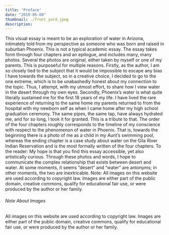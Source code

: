 ```yaml
---
title: 'Preface'
date: "2019-05-08"
thumbnail: ./front_yard.jpeg
description: 
---
```


This visual essay is meant to be an exploration of water in Arizona, intimately told from my perspective as someone who was born and raised in suburban Phoenix. 
This is not a typical academic essay. The essay takes form through four chapters and an epilogue, and includes many, many photos. Several the photos are original, either taken by myself or one of my parents. This is purposeful for multiple reasons. Firstly, as the author, I am so closely tied to the subject that it would be impossible to escape any bias I have towards the subject, so in a creative choice, I decided to go to the one extreme, which is to be unabashedly honest about my connection to the topic. Thus, I attempt, with my utmost effort, to share how I view water in the desert through my own eyes. Secondly, Phoenix’s water is what quite literally sustained me for the first 18 years of my life. I have lived the rare experience of returning to the same home my parents returned to from the hospital with my newborn self as when I came home after my high school graduation ceremony. The same pipes, the same tap, have always hydrated me, and for so long, I took it for granted. This is a tribute to that.
The order of the four chapters roughly corresponds to the timeline of my conscience with respect to the phenomenon of water in Phoenix. That is, towards the beginning there is a photo of me as a child in my Aunt’s swimming pool, whereas the ending chapter is a case study about water on the Gila River Indian Reservation and is the most formally written of the four chapters.
To the reader: My hope is that you find this essay accessible, yet also artistically curious. Through these photos and words, I hope to communicate the complex relationship that exists between desert and water. At some moments, it seems ”desert” and  “water” are antonyms; in other moments, the two are inextricable.
Note: All images on this website are used according to copyright law. Images are either part of the public domain, creative commons, qualify for educational fair use, or were produced by the author or her family.


###### Note About Images
All images on this website are used according to copyright law. Images are either part of the public domain, creative commons, qualify for educational fair use, or were produced by the author or her family.

